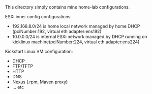 This directory simply contains mine home-lab configurations.

ESXi inner config configurations

 - 192.168.8.0/24 is home local network managed by home DHCP (pciNumber:192, virtual eth adapter:ens192)
 - 10.0.0.0/24 is internal ESXi network managed by DHCP running on kicklinux machine(pciNumber:224, virtual eth adapter:ens224)

Kickstart Linux VM configuration:
 - DHCP
 - FTP/TFTP
 - HTTP
 - DNS
 - Nexus (.rpm, Maven proxy)
 - ... etc
 
